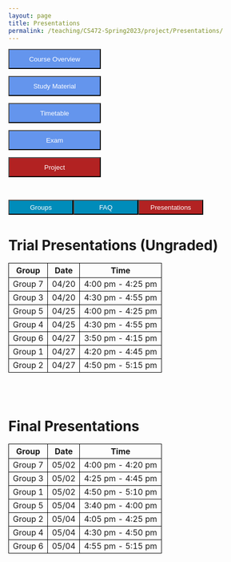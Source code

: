 ```yaml
---
layout: page
title: Presentations
permalink: /teaching/CS472-Spring2023/project/Presentations/
---
```


<div class="main-component">
<form action="/teaching/CS472-Spring2023/">
    <input type="submit" style="background-color:cornflowerblue;color:white;width:185px;
height:40px;" value="Course Overview" />
</form>
<form action="/teaching/CS472-Spring2023/study_material/">
    <input type="submit" style="background-color:cornflowerblue;color:white;width:185px;
height:40px;" value="Study Material" />
</form>
<form action="/teaching/CS472-Spring2023/Timetable/">
    <input type="submit" style="background-color:cornflowerblue;color:white;width:185px;
height:40px;" value="Timetable" />
</form>
<form action="/teaching/CS472-Spring2023/Exam/">
    <input type="submit" style="background-color:cornflowerblue;color:white;width:185px;
height:40px;" value="Exam" />
</form>
<form action="/teaching/CS472-Spring2023/project/">
    <input type="submit" style="background-color:firebrick;color:white;width:185px;
height:40px;" value="Project" />
</form>
</div>
<br/>

<div class="main-component">
<form action="/teaching/CS472-Spring2023/project/Group/">
    <input type="submit" style="background-color:#008CBA;float:left; color:white;width:130px;
height:30px;" value="Groups" />
</form>
<form action="/teaching/CS472-Spring2023/project/FAQ/">
    <input type="submit" style="background-color:#008CBA;float:left;color:white;width:130px;
height:30px;" value="FAQ" />
</form>
<form action="/teaching/CS472-Spring2023/project/Presentations/">
    <input type="submit" style="background-color:firebrick;float:left;color:white;width:130px;
height:30px;" value="Presentations" />
</form>
</div>

<br/>
<br/>

Trial Presentations (Ungraded)
=======

<table>
  <tr>
    <th style="border: 1px solid black;">Group</th>
    <th style="border: 1px solid black;">Date</th>
    <th style="border: 1px solid black;">Time</th>
  </tr>
  <tr>
    <td style="border: 1px solid black;">Group 7</td>
    <td style="border: 1px solid black;">04/20</td>
    <td style="border: 1px solid black;">4:00 pm - 4:25 pm</td>
  </tr>
  <tr>
    <td style="border: 1px solid black;">Group 3</td>
    <td style="border: 1px solid black;">04/20</td>
    <td style="border: 1px solid black;">4:30 pm - 4:55 pm</td>
  </tr>

  <tr>
    <td style="border: 1px solid black;">Group 5</td>
    <td style="border: 1px solid black;">04/25</td>
    <td style="border: 1px solid black;">4:00 pm - 4:25 pm</td>
  </tr>
  <tr>
    <td style="border: 1px solid black;">Group 4</td>
    <td style="border: 1px solid black;">04/25</td>
    <td style="border: 1px solid black;">4:30 pm - 4:55 pm</td>
  </tr>

  <tr>
    <td style="border: 1px solid black;">Group 6</td>
    <td style="border: 1px solid black;">04/27</td>
    <td style="border: 1px solid black;">3:50 pm - 4:15 pm</td>
  </tr>
  <tr>
    <td style="border: 1px solid black;">Group 1</td>
    <td style="border: 1px solid black;">04/27</td>
    <td style="border: 1px solid black;">4:20 pm - 4:45 pm</td>
  </tr>
  <tr>
    <td style="border: 1px solid black;">Group 2</td>
    <td style="border: 1px solid black;">04/27</td>
    <td style="border: 1px solid black;">4:50 pm - 5:15 pm</td>
  </tr>
</table>

<br/>
<br/>

Final Presentations
=======

<table>
  <tr>
    <th style="border: 1px solid black;">Group</th>
    <th style="border: 1px solid black;">Date</th>
    <th style="border: 1px solid black;">Time</th>
  </tr>
  <tr>
    <td style="border: 1px solid black;">Group 7</td>
    <td style="border: 1px solid black;">05/02</td>
    <td style="border: 1px solid black;">4:00 pm - 4:20 pm</td>
  </tr>
  <tr>
    <td style="border: 1px solid black;">Group 3</td>
    <td style="border: 1px solid black;">05/02</td>
    <td style="border: 1px solid black;">4:25 pm - 4:45 pm</td>
  </tr>

  <tr>
    <td style="border: 1px solid black;">Group 1</td>
    <td style="border: 1px solid black;">05/02</td>
    <td style="border: 1px solid black;">4:50 pm - 5:10 pm</td>
  </tr>
  
<tr>
    <td style="border: 1px solid black;">Group 5</td>
    <td style="border: 1px solid black;">05/04</td>
    <td style="border: 1px solid black;">3:40 pm - 4:00 pm</td>
  </tr>

  <tr>
    <td style="border: 1px solid black;">Group 2</td>
    <td style="border: 1px solid black;">05/04</td>
    <td style="border: 1px solid black;">4:05 pm - 4:25 pm</td>
  </tr>
  <tr>
    <td style="border: 1px solid black;">Group 4</td>
    <td style="border: 1px solid black;">05/04</td>
    <td style="border: 1px solid black;">4:30 pm - 4:50 pm</td>
  </tr>
  <tr>
    <td style="border: 1px solid black;">Group 6</td>
    <td style="border: 1px solid black;">05/04</td>
    <td style="border: 1px solid black;">4:55 pm - 5:15 pm</td>
  </tr>
</table>
